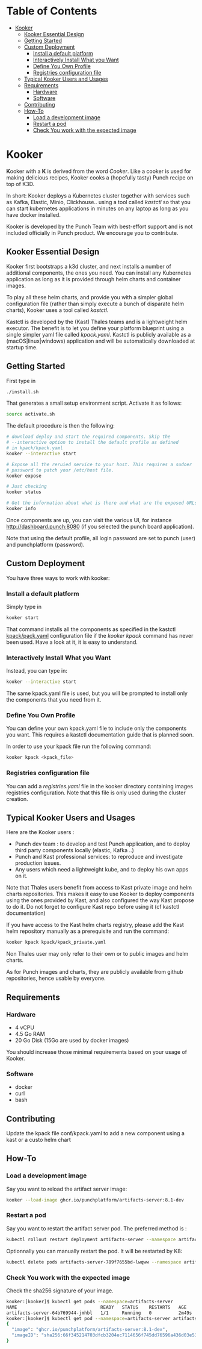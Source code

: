 Table of Contents
=================

* [Kooker](#kooker)
   * [Kooker Essential Design](#kooker-essential-design)
   * [Getting Started](#getting-started)
   * [Custom Deployment](#custom-deployment)
      * [Install a default platform](#install-a-default-platform)
      * [Interactively Install What you Want](#interactively-install-what-you-want)
      * [Define You Own Profile](#define-you-own-profile)
      * [Registries configuration file](#registries-configuration-file)
   * [Typical Kooker Users and Usages](#typical-kooker-users-and-usages)
   * [Requirements](#requirements)
      * [Hardware](#hardware)
      * [Software](#software)
   * [Contributing](#contributing)
   * [How-To](#how-to)
      * [Load a development image](#load-a-development-image)
      * [Restart a pod](#restart-a-pod)
      * [Check You work with the expected image](#check-you-work-with-the-expected-image)

<!-- Created by https://github.com/ekalinin/github-markdown-toc -->

# Kooker

**K**ooker with a **K** is derived from the word *Cooker*. Like a cooker is used for 
making delicious recipes, Kooker cooks a (hopefully tasty) Punch recipe on top of K3D.

In short: Kooker deploys a Kubernetes cluster together with services such as Kafka, 
Elastic, Minio, Clickhouse.. using a tool called *kastctl* so that you can start 
kubernetes applications in minutes on any laptop as long as you have docker installed.

Kooker is developed by the Punch Team with best-effort support and is not included officially 
in Punch product. We encourage you to contribute.  

## Kooker Essential Design

Kooker first bootstraps a k3d cluster, and next installs a number of additional components, the
ones you need. You can install any Kubernetes application as long as it is provided through helm
charts and container images. 

To play all these helm charts, and provide you with a simpler global configuration file (rather than
simply execute a bunch of disparate helm charts), Kooker uses a tool called *kastctl*.

Kastctl is developed by the (Kast) Thales teams and is a lightweight helm executor. The benefit
is to let you define your platform blueprint using a single simpler yaml file called *kpack.yaml*. 
Kastctl is publicly available as a (macOS|linux|windows) application and will be automatically
downloaded at startup time.

## Getting Started

First type in 
```sh
./install.sh 
```
That generates a small setup environment script. Activate it as follows:
```sh
source activate.sh 
```

The default procedure is then the following:

```sh
# download deploy and start the required components. Skip the
# --interactive option to install the default profile as defined
# in kpack/kpack.yaml
kooker --interactive start 

# Expose all the reruied service to your host. This requires a sudoer
# password to patch your /etc/host file.
kooker expose 

# Just checking
kooker status

# Get the information about what is there and what are the exposed URLs
kooker info
```

Once components are up, you can visit the various UI, for instance http://dashboard.punch:8080
(if you selected the punch board application). 

Note that using the default profile, all login password are set to punch (user) and punchplatform (password).


## Custom Deployment

You have three ways to work with kooker: 

### Install a default platform

Simply type in 
```sh
kooker start
```
That command installs all the components as specified in the kastctl [kpack/pack.yaml](./kpack/kpack.yaml)
configuration file if the *kooker kpack* command has never been used. Have a look at it, it is easy to understand.

### Interactively Install What you Want

Instead, you can type in: 
```sh
kooker --interactive start
```
The same kpack.yaml file is used, but you will be prompted to install only the components that 
you need from it. 

### Define You Own Profile 

You can define your own kpack.yaml file to include only the components you want. This requires
a kastctl documentation guide that is planned soon. 

In order to use your kpack file run the following command:

```sh
kooker kpack <kpack_file>
```
### Registries configuration file

You can add a *registries.yaml* file in the kooker directory containing images registries configuration.  Note that this file
is only used during the cluster creation.


## Typical Kooker Users and Usages 

Here are the Kooker users :

- Punch dev team : to develop and test Punch application, and to deploy third party components locally (elastic, Kafka ..)
- Punch and Kast professional services: to reproduce and investigate production issues.
- Any users which need a lightweight kube, and to deploy his own apps on it.

Note that Thales users benefit from access to Kast private image and helm charts repositories. 
This makes it easy to use Kooker to deploy components using the ones provided by Kast, and also configured
the way Kast propose to do it. Do not forget to configure Kast repo before using it (cf kastctl documentation)

If you have access to the Kast helm charts registry, please add the Kast helm repository manually as a prerequisite and run the command:

```sh
kooker kpack kpack/kpack_private.yaml
```

Non Thales user may only refer to their own or to public images and helm charts. 

As for Punch images and charts, they are publicly available from github repositories, hence usable by
everyone. 

## Requirements

### Hardware
- 4 vCPU
- 4.5 Go RAM
- 20 Go Disk (15Go are used by docker images)

You should increase those minimal requirements based on your usage of Kooker.

### Software
- docker
- curl
- bash

## Contributing 

Update the kpack file conf/kpack.yaml to add a new component using a kast or a 
custo helm chart

## How-To

### Load a development image

Say you want to reload the artifact server image:
```sh
kooker --load-image ghcr.io/punchplatform/artifacts-server:8.1-dev
```

### Restart a pod

Say you want to restart the artifact server pod. The preferred method is :
```sh
kubectl rollout restart deployment artifacts-server --namespace artifacts-server
```

Optionnally you can manually restart the pod. It will be restarted by K8:
```sh
kubectl delete pods artifacts-server-789f7655bd-lwqww --namespace artifacts-server
```

### Check You work with the expected image

Check the sha256 signature of your image. 

```sh
kooker:[kooker]$ kubectl get pods --namespace=artifacts-server
NAME                               READY   STATUS    RESTARTS   AGE
artifacts-server-64b769944-jmhbl   1/1     Running   0          2m49s
kooker:[kooker]$ kubectl get pod --namespace=artifacts-server artifacts-server-64b769944-jmhbl -o json | jq '.status.containerStatuses[] | { "image": .image, "imageID": .imageID }'
{
  "image": "ghcr.io/punchplatform/artifacts-server:8.1-dev",
  "imageID": "sha256:66f345214703dfcb3204ec7114656f745dd76596a436d03e53bb136916cf4c11"
}
```
